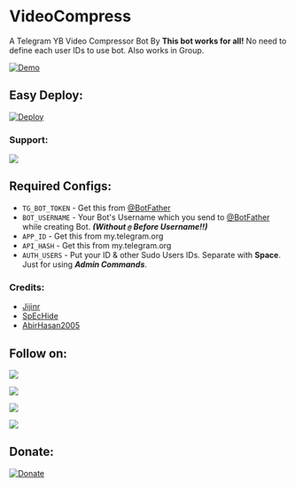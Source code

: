 # VideoCompress
A Telegram YB Video Compressor Bot By **This bot works for all!** No need to define each user IDs to use bot. Also works in Group.

[![Demo](https://img.shields.io/badge/Telegram-Demo%20Bot-blue?logo=telegram)](http://t.me/YBVidCompressBot)

## Easy Deploy:
[![Deploy](https://www.herokucdn.com/deploy/button.svg)](https://heroku.com/deploy)

### Support:
<a href="https://t.me/YogeshBots"><img src="https://img.shields.io/badge/Telegram-Bot-blue.svg?logo=telegram"></a>

## Required Configs:
* `TG_BOT_TOKEN` - Get this from [@BotFather](https://t.me/BotFather)
* `BOT_USERNAME` - Your Bot's Username which you send to [@BotFather](https://t.me/BotFather) while creating Bot. ***(Without `@` Before Username!!)***
* `APP_ID` - Get this from my.telegram.org
* `API_HASH` - Get this from my.telegram.org
* `AUTH_USERS` - Put your ID & other Sudo Users IDs. Separate with **Space**. Just for using ***Admin Commands***.

### Credits:
* [Jijinr](https://github.com/Jijinr)
* [SpEcHide](https://github.com/spechide)
* [AbirHasan2005](https://github.com/AbirHasan2005)

## Follow on:
<p align="left">
<a href="https://telegram.me/YogeshBots"><img src="https://img.shields.io/badge/Join%20Our%20Channel-YogeshBots%20-darkblue?logo=telegram"></a>
</p>
<p align="left">
<a href="https://github.com/itsyogieu"><img src="https://img.shields.io/badge/GitHub-Follow%20on%20GitHub-inactive.svg?logo=github"></a>
</p>
<p align="left">
<a href="https://bit.ly/3y3Ej6u"><img src="https://img.shields.io/badge/youtube-subscribe%20on%20youtube-informational.svg?logo=youtube"></a>
</p>
<p align="left">
<a href="https://bit.ly/3gwsct3"><img src="https://img.shields.io/badge/Instagram-Yogesh R-magenta?logo=instagram"></a>
</p>

## Donate:
[![Donate](https://img.shields.io/badge/Donate%20Us-UPI-orange?style=for-the-badge)](https://bit.ly/3gwsct3)

